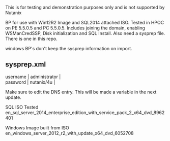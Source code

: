 This is for testing and demonstration purposes only and is not supported by Nutanix

BP for use with Win12R2 Image and SQL2014 attached ISO. Tested in HPOC on PE 5.5.0.5 and PC 5.5.0.5. Includes joining the domain, enabling WSManCredSSP, Disk initialization and SQL Install. Also need a sysprep file. There is one in this repo.

windows BP's don't keep the sysprep information on import.

sysprep.xml
--------------------------------
username |  administrator  |  
password  |  nutanix/4u |  



Make sure to edit the DNS entry. This will be made a variable in the next update.

SQL ISO Tested
en_sql_server_2014_enterprise_edition_with_service_pack_2_x64_dvd_8962401


Windows Image built from ISO
en_windows_server_2012_r2_with_update_x64_dvd_6052708
